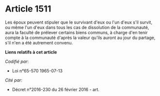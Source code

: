 # Article 1511

Les époux peuvent stipuler que le survivant d'eux ou l'un d'eux s'il survit, ou même l'un d'eux dans tous les cas de
dissolution de la communauté, aura la faculté de prélever certains biens communs, à charge d'en tenir compte à la communauté
d'après la valeur qu'ils auront au jour du partage, s'il n'en a été autrement convenu.

**Liens relatifs à cet article**

_Codifié par_:

  - Loi n°65-570 1965-07-13

_Cité par_:

  - Décret n°2016-230 du 26 février 2016 - art.

